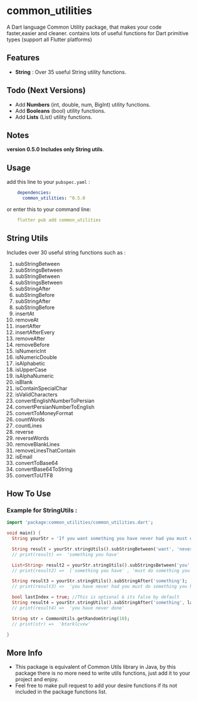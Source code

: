 # common_utilities

A Dart language Common Utility package, that makes your code faster,easier and cleaner. contains lots of useful functions for Dart primitive types (support all Flutter platforms)

## Features

- **String** : Over 35 useful String utility functions.


## Todo (Next Versions)

- Add **Numbers** (int, double, num, BigInt) utility functions.
- Add **Booleans** (bool) utility functions.
- Add **Lists** (List) utility functions.

## Notes
**version 0.5.0  Includes only String utils**.

## Usage

add this line to your `pubspec.yaml` :

```yaml
    dependencies:
      common_utilities: ^0.5.0
```

or enter this to your command line: 

```yaml
    flutter pub add common_utilities
```


## String Utils
Includes over 30 useful string functions such as :

1. subStringBetween
2. subStringsBetween
3. subStringBetween
4. subStringsBetween
5. subStringAfter
6. subStringBefore
7. subStringAfter
8. subStringBefore
9. insertAt
10. removeAt
11. insertAfter
12. insertAfterEvery
13. removeAfter
14. removeBefore
15. isNumericInt
16. isNumericDouble
17. isAlphabetic
18. isUpperCase
19. isAlphaNumeric
20. isBlank
21. isContainSpecialChar
22. isValidCharacters
23. convertEnglishNumberToPersian
24. convertPersianNumberToEnglish
25. convertToMoneyFormat
26. countWords
27. countLines
28. reverse
29. reverseWords
30. removeBlankLines
31. removeLinesThatContain
32. isEmail
33. convertToBase64
34. convertBase64ToString
35. convertToUTF8

## How To Use
### Example for StringUtils :

```dart
import 'package:common_utilities/common_utilities.dart';

void main() {
  String yourStr = 'If you want something you have never had you must do something you have never done';

  String result = yourStr.stringUtils().subStringBetween('want', 'never');
  // print(result) =>  'something you have'

  List<String> result2 = yourStr.stringUtils().subStringsBetween('you', 'never');
  // print(result2) =>  ['something you have' , 'must do something you have']

  String result3 = yourStr.stringUtils().subStringAfter('something');
  // print(result3) =>  'you have never had you must do something you have never done'

  bool lastIndex = true; //This is optional & its false by default
  String result4 = yourStr.stringUtils().subStringAfter('something', lastIndex);
  // print(result4) =>  'you have never done'

  String str = CommonUtils.getRandomString(10);
  // print(str) =>  'btorklcvxw'

}
```

## More Info
- This package is equivalent of Common Utils library in Java, by this package there is no more need to write utils functions, just add it to your project and enjoy.
- Feel free to make pull request to add your desire functions if its not included in the package functions list.